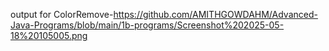 output for ColorRemove-https://github.com/AMITHGOWDAHM/Advanced-Java-Programs/blob/main/1b-programs/Screenshot%202025-05-18%20105005.png
